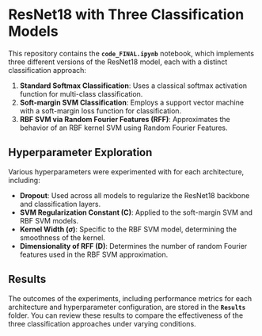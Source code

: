 # ResNet18 with Three Classification Models

This repository contains the **`code_FINAL.ipynb`** notebook, which implements three different versions of the ResNet18 model, each with a distinct classification approach:

1. **Standard Softmax Classification**: Uses a classical softmax activation function for multi-class classification.
2. **Soft-margin SVM Classification**: Employs a support vector machine with a soft-margin loss function for classification.
3. **RBF SVM via Random Fourier Features (RFF)**: Approximates the behavior of an RBF kernel SVM using Random Fourier Features.

## Hyperparameter Exploration

Various hyperparameters were experimented with for each architecture, including:

- **Dropout**: Used across all models to regularize the ResNet18 backbone and classification layers.
- **SVM Regularization Constant (C)**: Applied to the soft-margin SVM and RBF SVM models.
- **Kernel Width ($\sigma$)**: Specific to the RBF SVM model, determining the smoothness of the kernel.
- **Dimensionality of RFF (D)**: Determines the number of random Fourier features used in the RBF SVM approximation.

## Results

The outcomes of the experiments, including performance metrics for each architecture and hyperparameter configuration, are stored in the **`Results`** folder. You can review these results to compare the effectiveness of the three classification approaches under varying conditions.
